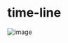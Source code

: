 # time-line
![image](https://github.com/user-attachments/assets/a1111bcd-c43c-4d85-983b-eb48df42b119)
